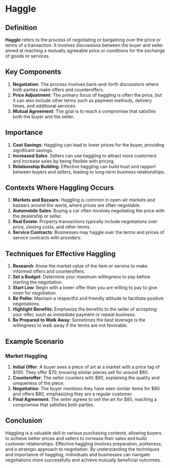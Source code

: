 # Haggle

## Definition
**Haggle** refers to the process of negotiating or bargaining over the price or terms of a transaction. It involves discussions between the buyer and seller aimed at reaching a mutually agreeable price or conditions for the exchange of goods or services.

## Key Components
1. **Negotiation**: The process involves back-and-forth discussions where both parties make offers and counteroffers.
2. **Price Adjustment**: The primary focus of haggling is often the price, but it can also include other terms such as payment methods, delivery times, and additional services.
3. **Mutual Agreement**: The goal is to reach a compromise that satisfies both the buyer and the seller.

## Importance
1. **Cost Savings**: Haggling can lead to lower prices for the buyer, providing significant savings.
2. **Increased Sales**: Sellers can use haggling to attract more customers and increase sales by being flexible with pricing.
3. **Relationship Building**: Effective haggling can build trust and rapport between buyers and sellers, leading to long-term business relationships.

## Contexts Where Haggling Occurs
1. **Markets and Bazaars**: Haggling is common in open-air markets and bazaars around the world, where prices are often negotiable.
2. **Automobile Sales**: Buying a car often involves negotiating the price with the dealership or seller.
3. **Real Estate**: Property transactions typically include negotiations over price, closing costs, and other terms.
4. **Service Contracts**: Businesses may haggle over the terms and prices of service contracts with providers.

## Techniques for Effective Haggling
1. **Research**: Know the market value of the item or service to make informed offers and counteroffers.
2. **Set a Budget**: Determine your maximum willingness to pay before starting the negotiation.
3. **Start Low**: Begin with a lower offer than you are willing to pay to give room for negotiation.
4. **Be Polite**: Maintain a respectful and friendly attitude to facilitate positive negotiations.
5. **Highlight Benefits**: Emphasize the benefits to the seller of accepting your offer, such as immediate payment or repeat business.
6. **Be Prepared to Walk Away**: Sometimes the best leverage is the willingness to walk away if the terms are not favorable.

## Example Scenario
### Market Haggling
1. **Initial Offer**: A buyer sees a piece of art at a market with a price tag of $100. They offer $70, knowing similar pieces sell for around $80.
2. **Counteroffer**: The seller counters with $90, explaining the quality and uniqueness of the piece.
3. **Negotiation**: The buyer mentions they have seen similar items for $80 and offers $80, emphasizing they are a regular customer.
4. **Final Agreement**: The seller agrees to sell the art for $85, reaching a compromise that satisfies both parties.

## Conclusion
Haggling is a valuable skill in various purchasing contexts, allowing buyers to achieve better prices and sellers to increase their sales and build customer relationships. Effective haggling involves preparation, politeness, and a strategic approach to negotiation. By understanding the techniques and importance of haggling, individuals and businesses can navigate negotiations more successfully and achieve mutually beneficial outcomes.

